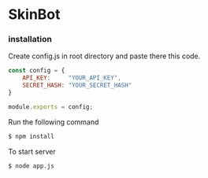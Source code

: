 # SkinBot

### installation

Create config.js in root directory and paste there this code.

```js
const config = {
	API_KEY:     "YOUR_API_KEY",
	SECRET_HASH: "YOUR_SECRET_HASH"
}

module.exports = config;
```

Run the following command
```bash
$ npm install
```


To start server
```bash
$ node app.js
```

